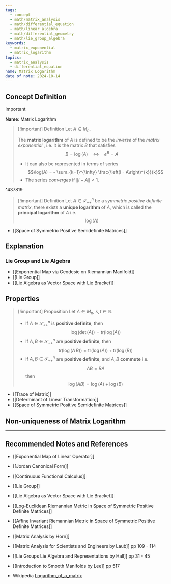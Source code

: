 ```yaml
---
tags:
  - concept
  - math/matrix_analysis
  - math/differential_equation
  - math/linear_algebra
  - math/differential_geometry
  - math/lie_group_algebra
keywords:
  - matrix_exponential
  - matrix_logarithm
topics:
  - matrix_analysis
  - differential_equation
name: Matrix Logarithm
date of note: 2024-10-14
---
```


## Concept Definition

>[!important]
>**Name**: Matrix Logarithm

>[!important] Definition
>Let $A\in M_{n}$.
>
>The **matrix logarithm** of $A$ is defined to be the *inverse* of the *matrix exponential* , i.e. it is the  matrix $B$ that satisfies
>$$
> B = \log(A) \quad \iff \quad e^{B} = A
>$$
>- It can also be represented in terms of series $$\log(A) = - \sum_{k=1}^{\infty} \frac{\left(I - A\right)^{k}}{k}$$
>- The series *converges* if  $\lVert I -  A \rVert < 1$.


^437819

>[!important] Definition
>Let $A\in \mathcal{S}_{++}^{n}$ be a *symmetric positive definite matrix*, there exists a **unique logarithm** of $A$,  which is called the **principal logarithm** of $A$ i.e. $$\log(A)$$ 


- [[Space of Symmetric Positive Semidefinite Matrices]]


## Explanation

### Lie Group and Lie Algebra


- [[Exponential Map via Geodesic on Riemannian Manifold]]
- [[Lie Group]]
- [[Lie Algebra as Vector Space with Lie Bracket]]


## Properties

>[!important] Proposition
>Let $A\in M_{n}$, $s, t\in \mathbb{R}$.
>- If $A\in \mathcal{S}_{++}^{n}$ is **positive definite**, then $$\log(\det(A)) = \text{tr}(\log(A))$$
>- If $A, B\in \mathcal{S}_{++}^{n}$ are **positive definite**, then $$\text{tr}\left(\log(A\,B)\right) = \text{tr}\left(\log(A)\right) + \text{tr}\left(\log(B)\right)$$
>- If $A, B\in \mathcal{S}_{++}^{n}$ are **positive definite**, and $A,B$ **commute** i.e. $$AB = BA$$ then $$\log(AB) = \log(A) + \log(B)$$

- [[Trace of Matrix]]
- [[Determinant of Linear Transformation]]
- [[Space of Symmetric Positive Semidefinite Matrices]]

## Non-uniqueness of Matrix Logarithm






-----------
##  Recommended Notes and References


- [[Exponential Map of Linear Operator]]
- [[Jordan Canonical Form]]
- [[Continuous Functional Calculus]]

- [[Lie Group]]
- [[Lie Algebra as Vector Space with Lie Bracket]]
- [[Log-Euclidean Riemannian Metric in Space of Symmetric Positive Definite Matrices]]
- [[Affine Invariant Riemannian Metric in Space of Symmetric Positive Definite Matrices]]


- [[Matrix Analysis by Horn]]
- [[Matrix Analysis for Scientists and Engineers by Laub]] pp 109 - 114
- [[Lie Groups Lie Algebra and Representations by Hall]] pp 31 - 45
- [[Introduction to Smooth Manifolds by Lee]] pp 517
- Wikipedia [Logarithm_of_a_matrix](https://en.wikipedia.org/wiki/Logarithm_of_a_matrix)